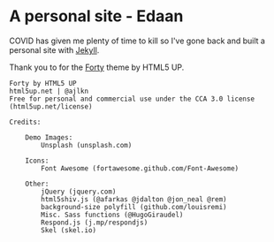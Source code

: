 # A personal site - Edaan

COVID has given me plenty of time to kill so I've gone back and built a personal site with [Jekyll](https://jekyllrb.com/).

Thank you to for the [Forty](https://github.com/andrewbanchich/forty-jekyll-theme) theme by HTML5 UP.  

```
Forty by HTML5 UP
html5up.net | @ajlkn
Free for personal and commercial use under the CCA 3.0 license (html5up.net/license)

Credits:

	Demo Images:
		Unsplash (unsplash.com)

	Icons:
		Font Awesome (fortawesome.github.com/Font-Awesome)

	Other:
		jQuery (jquery.com)
		html5shiv.js (@afarkas @jdalton @jon_neal @rem)
		background-size polyfill (github.com/louisremi)
		Misc. Sass functions (@HugoGiraudel)
		Respond.js (j.mp/respondjs)
		Skel (skel.io)
```
